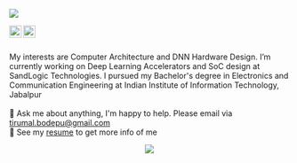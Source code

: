<img src="https://capsule-render.vercel.app/api?type=waving&color=gradient&height=250&section=header&text=hi,%20i%27m%20tirumal&fontSize=60&animation=fadeIn&fontAlignY=33"></img>

<a href="https://www.linkedin.com/in/tirumalnaidu/">
  <img align="left" alt="LinkdeIn" width="22px" src="https://cdn.jsdelivr.net/npm/simple-icons@v3/icons/linkedin.svg" />
</a>
<a href="https://twitter.com/tirumal_naidu">
  <img align="left" alt="Twitter" width="22px" src="https://cdn.jsdelivr.net/npm/simple-icons@v3/icons/twitter.svg" />
</a>

<br />
<br />

My interests are Computer Architecture and DNN Hardware Design. I’m currently working on Deep Learning Accelerators and SoC design at SandLogic Technologies. I pursued my Bachelor's degree in Electronics and Communication Engineering at Indian Institute of Information Technology, Jabalpur<br />
<br />
💬 Ask me about anything, I'm happy to help. Please email via tirumal.bodepu@gmail.com<br />
📎 See my [resume](https://drive.google.com/file/d/1z-yy9UQDrXKg-kFXAfO43DzBFpSg0rQp/view?usp=sharing) to get more info of me<br />

<p align="center">
<img src="https://github-readme-stats.vercel.app/api?username=tirumalnaidu&show_icons=true&hide_border=true" />
</p>
